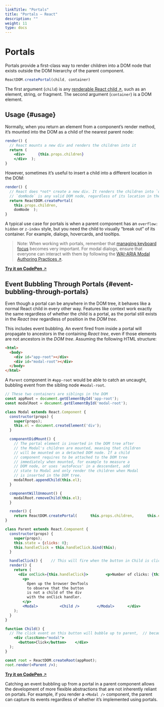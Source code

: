 ```yaml
---
linkTitle: "Portals"
title: "Portals – React"
description: ""
weight: 11
type: docs
---
```


# Portals

Portals provide a first-class way to render children into a DOM node that exists outside the DOM hierarchy of the parent component.

```jsx
ReactDOM.createPortal(child, container)
```

The first argument (`child`) is any [renderable React child ↗](https://reactjs.org/docs/react-component.html#render), such as an element, string, or fragment. The second argument (`container`) is a DOM element.

## Usage {#usage}

Normally, when you return an element from a component’s render method, it’s mounted into the DOM as a child of the nearest parent node:

```jsx
render() {
  // React mounts a new div and renders the children into it
  return (
    <div>      {this.props.children}
    </div>  );
}
```

However, sometimes it’s useful to insert a child into a different location in the DOM:

```jsx
render() {
  // React does *not* create a new div. It renders the children into `domNode`.
  // `domNode` is any valid DOM node, regardless of its location in the DOM.
  return ReactDOM.createPortal(
    this.props.children,
    domNode  );
}
```

A typical use case for portals is when a parent component has an `overflow: hidden` or `z-index` style, but you need the child to visually “break out” of its container. For example, dialogs, hovercards, and tooltips.

> Note:
> When working with portals, remember that [managing keyboard focus](/react/18.1/advanced-guides/accessibility#programmatically-managing-focus) becomes very important.
> For modal dialogs, ensure that everyone can interact with them by following the [WAI-ARIA Modal Authoring Practices ↗](https://www.w3.org/TR/wai-aria-practices-1.1/#dialog_modal).
> 

[**Try it on CodePen** ↗](https://codepen.io/gaearon/pen/yzMaBd)

## Event Bubbling Through Portals {#event-bubbling-through-portals}

Even though a portal can be anywhere in the DOM tree, it behaves like a normal React child in every other way. Features like context work exactly the same regardless of whether the child is a portal, as the portal still exists in the *React tree* regardless of position in the *DOM tree*.

This includes event bubbling. An event fired from inside a portal will propagate to ancestors in the containing *React tree*, even if those elements are not ancestors in the *DOM tree*. Assuming the following HTML structure:

```html
<html>
  <body>
    <div id="app-root"></div>
    <div id="modal-root"></div>
  </body>
</html>
```

A `Parent` component in `#app-root` would be able to catch an uncaught, bubbling event from the sibling node `#modal-root`.

```jsx
// These two containers are siblings in the DOM
const appRoot = document.getElementById('app-root');
const modalRoot = document.getElementById('modal-root');

class Modal extends React.Component {
  constructor(props) {
    super(props);
    this.el = document.createElement('div');
  }

  componentDidMount() {
    // The portal element is inserted in the DOM tree after
    // the Modal's children are mounted, meaning that children
    // will be mounted on a detached DOM node. If a child
    // component requires to be attached to the DOM tree
    // immediately when mounted, for example to measure a
    // DOM node, or uses 'autoFocus' in a descendant, add
    // state to Modal and only render the children when Modal
    // is inserted in the DOM tree.
    modalRoot.appendChild(this.el);
  }

  componentWillUnmount() {
    modalRoot.removeChild(this.el);
  }

  render() {
    return ReactDOM.createPortal(      this.props.children,      this.el    );  }
}

class Parent extends React.Component {
  constructor(props) {
    super(props);
    this.state = {clicks: 0};
    this.handleClick = this.handleClick.bind(this);
  }

  handleClick() {    // This will fire when the button in Child is clicked,    // updating Parent's state, even though button    // is not direct descendant in the DOM.    this.setState(state => ({      clicks: state.clicks + 1    }));  }
  render() {
    return (
      <div onClick={this.handleClick}>        <p>Number of clicks: {this.state.clicks}</p>
        <p>
          Open up the browser DevTools
          to observe that the button
          is not a child of the div
          with the onClick handler.
        </p>
        <Modal>          <Child />        </Modal>      </div>
    );
  }
}

function Child() {
  // The click event on this button will bubble up to parent,  // because there is no 'onClick' attribute defined  return (
    <div className="modal">
      <button>Click</button>    </div>
  );
}

const root = ReactDOM.createRoot(appRoot);
root.render(<Parent />);
```

[**Try it on CodePen** ↗](https://codepen.io/gaearon/pen/jGBWpE)

Catching an event bubbling up from a portal in a parent component allows the development of more flexible abstractions that are not inherently reliant on portals. For example, if you render a `<Modal />` component, the parent can capture its events regardless of whether it’s implemented using portals.
